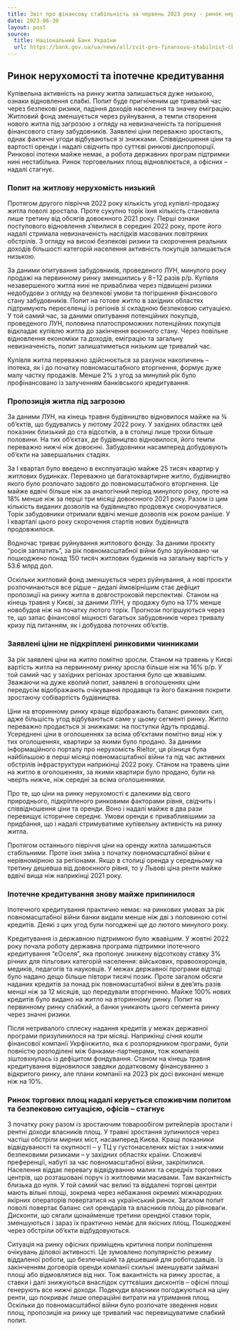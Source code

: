 ```yaml
---
title: Звіт про фінансову стабільність за червень 2023 року - ринок нерухомості та іпотечне кредитування
date: 2023-06-30
layout: post
source:
  title: Національний Банк України
  url: https://bank.gov.ua/ua/news/all/zvit-pro-finansovu-stabilnist-cherven-2023-roku
---
```


## Ринок нерухомості та іпотечне кредитування

Купівельна активність на ринку житла залишається дуже низькою, ознаки відновлення слабкі. Попит буде пригніченим ще тривалий час через безпекові ризики, падіння доходів населення та значну еміграцію. Житловий фонд зменшується через руйнування, а темпи створення нового житла під загрозою з огляду на невизначеність та погіршення фінансового стану забудовників. Заявлені ціни переважно зростають, однак фактичні угоди відбуваються зі знижками. Співвідношення ціни та вартості оренди і надалі свідчить про суттєві ринкові диспропорції. Ринкової іпотеки майже немає, а робота державних програм підтримки нині нестабільна. Ринок торговельних площ відновлюється, а офісних – надалі стагнує.

### Попит на житлову нерухомість низький

Протягом другого півріччя 2022 року кількість угод купівлі-продажу житла поволі зростала. Проте сукупно торік їхня кількість становила лише третину від обсягів довоєнного 2021 року. Перші ознаки поступового відновлення з’явилися в середині 2022 року, проте його надалі стримала невизначеність наслідків масованих повітряних обстрілів. З огляду на високі безпекові ризики та скорочення реальних доходів більшості категорій населення активність покупців залишається низькою.

За даними опитування забудовників, проведеного ЛУН, минулого року продажі на первинному ринку зменшились у 8−12 разів р/р. Купівля незавершеного житла нині не приваблива через підвищені ризики недобудови з огляду на безпекові умови та погіршення фінансового стану забудовників. Попит на готове житло в західних областях підтримують переселенці із регіонів зі складною безпековою ситуацією. У той самий час, за даними опитування потенційних покупців, проведеного ЛУН, половина платоспроможних потенційних покупців відкладає купівлю житла до закінчення воєнного стану. Через повільне відновлення економіки та доходів, еміграцію та загальну невизначеність, попит залишатиметься низьким ще тривалий час.

Купівля житла переважно здійснюється за рахунок накопичень – іпотека, як і до початку повномасштабного вторгнення, формує дуже малу частку продажів. Менше 2% з угод за минулий рік було профінансовано із залученням банківського кредитування.

### Пропозиція житла під загрозою

За даними ЛУН, на кінець травня будівництво відновилося майже на ¾ об’єктів, що будувались у лютому 2022 року. У західних областях цей показник близький до ста відсотків, а в столиці лише трохи більше половини. На тих об’єктах, де будівництво відновилося, його темпи переважно нижчі ніж довоєнні. Забудовники насамперед добудовують об’єкти на завершальних стадіях.

За I квартал було введено в експлуатацію майже 25 тисяч квартир у житлових будинках. Переважно це багатоквартирне житло, будівництво якого було розпочато задовго до повномасштабного вторгнення. Це майже вдвічі більше ніж за аналогічний період минулого року, проте на 18% менше ніж за перші три місяці довоєнного 2021 року. Разом із цим кількість виданих дозволів на будівництво продовжує скорочуватися. Торік забудовники отримали вдвічі менше дозволів ніж роком раніше. У I кварталі цього року скорочення стартів нових будівництв продовжилося.

Водночас триває руйнування житлового фонду. За даними проєкту “росія заплатить”, за рік повномасштабної війни було зруйновано чи пошкоджено понад 150 тисяч житлових будинків на загальну вартість у 53.6 млрд дол.

Оскільки житловий фонд зменшується через руйнування, а нові проєкти розпочинаються все рідше – дедалі ймовірнішим стає дефіцит пропозиції на ринку житла в довгостроковій перспективі. Станом на кінець травня у Києві, за даними ЛУН, у продажу було на 17% менше новобудов ніж на початку лютого торік. Прогнози погіршуються через те, що запас фінансової міцності багатьох забудовників через тривалу кризу під питанням, як і добудова поточних об’єктів.

### Заявлені ціни не підкріплені ринковими чинниками

За рік заявлені ціни на житло помітно зросли. Станом на травень у Києві вартість житла на первинному ринку зросла більше ніж на 16% р/р. У той самий час у західних регіонах зростання було ще жвавішим. Зважаючи на дуже кволий попит, заявлені в оголошеннях ціни передусім відображають очікування продавця та його бажання покрити зростаючу собівартість будівництва.

Ціни на вторинному ринку краще відображають баланс ринкових сил, адже більшість угод відбуваються саме у цьому сегменті ринку. Житло переважно продається зі знижками: на поступки йдуть продавці. Усереднені ціни в оголошеннях за всіма об’єктами помітно вищі ніж у тих оголошеннях, квартири за якими було продано. За даними інформаційного порталу про нерухомість Rieltor, ця різниця була найбільшою в перші місяці повномасштабної війни та під час активних обстрілів інфраструктури наприкінці 2022 року. Станом на травень ціни на житло в оголошеннях, за якими квартири було продано, були на чверть нижче, ніж середні за всіма оголошеннями.

Про те, що ціни на ринку нерухомості є далекими від свого природнього, підкріпленого ринковими факторами рівня, свідчить і співвідношення ціни та оренди. Воно і надалі майже в два рази перевищує історичне середнє. Умови оренди є привабливішими за придбання, що і надалі стримуватиме купівельну активність на ринку житла.

Протягом останнього півріччя ціни на оренду житла залишаються стабільними. Проте їхня зміна з початку повномасштабної війни є нерівномірною за регіонами. Якщо в столиці оренда у середньому на третину дешевша від довоєнного рівня, то у Львові ціна ренти майже вдвічі вища ніж наприкінці 2021 року.

### Іпотечне кредитування знову майже припинилося

Іпотечного кредитування практично немає: на ринкових умовах за рік повномасштабної війни банки видали менше ніж дві з половиною сотні кредитів. Деякі з цих угод були погоджені ще до лютого минулого року.

Кредитування із державною підтримкою було жвавішим. У жовтні 2022 року почала роботу державна програма підтримки іпотечного кредитування “єОселя”, яка пропонує знижену відсоткову ставку 3% річних для пільгових категорій населення: військових, правоохоронців, медиків, педагогів та науковців. У межах державної програми відтоді було надано дещо більше півтори тисячі позик. Проте загалом обсяги наданих кредитів за понад рік повномасштабної війни в дев’ять разів менші ніж за 12 місяців, що передували вторгненню. Майже 100% нових кредитів було видано на житло на вторинному ринку. Попит на первинному ринку слабкий, а банки уникають цього сегмента ринку через значні ризики.

Після нетривалого сплеску надання кредитів у межах державної програми призупинилося на три місяці. Наприкінці січня кошти фінансової компанії Укрфінжитло, яка є розпорядником програми, були повністю розподілені між банками-партнерами, тож компанія зіштовхнулась із дефіцитом фондування. Станом на кінець травня кредитування відновилося завдяки додатковому фінансуванню з відкритого ринку, але плани компанії на 2023 рік досі виконані менше ніж на 10%.

### Ринок торгових площ надалі керується споживчим попитом та безпековою ситуацією, офісів – стагнує

З початку року разом із зростаючим товарообігом ритейлерів зростали і рентні доходи власників площ. У травні зростання зупинилося через частіші обстріли мирних міст, насамперед Києва. Кращі показники відвідуваності та окупності – у ТЦ у густонаселених містах з нижчими безпековими ризиками – у західних областях країни. Споживчі преференції, набуті за час повномасштабної війни, закріпилися. Населення віддає перевагу відвідуванню малих та середніх торгових центрів, що розташовані поруч із житловими масивами. Там вакантність близька до нуля. У той самий час великі та віддалені торгові центри мають вільні площі, зокрема через небажання окремих міжнародних якірних операторів повертатися на український ринок. Загалом попит поволі повертає баланс сил орендарів та власників площ до рівноваги. Дисконти, що сягали щонайменше третини орендної ставки торік, зменшуються і зараз їх практично немає для якісних площ. Пошкоджені через обстріли об’єкти відбудовуються.

Ситуація на ринку офісних приміщень критична попри поліпшення очікувань ділової активності. Це зумовлено популярністю режиму віддаленої роботи, що безпечніший та дешевший для роботодавців. Із закінченням договорів оренди компанії схильні зменшувати займані площі або відмовлятися від них. Тож вакантність на ринку зростає, а ставки і далі знижуються внаслідок суттєвіших дисконтів – офісні площі генерують все нижчі доходи. Подекуди власники погоджуються на ціну ренти, що покриває лише операційні витрати на утримання площ. Оскільки до повномасштабної війни було розпочате зведення нових площ, пропозиція на ринку ще тривалий час перевищуватиме слабкий попит.
